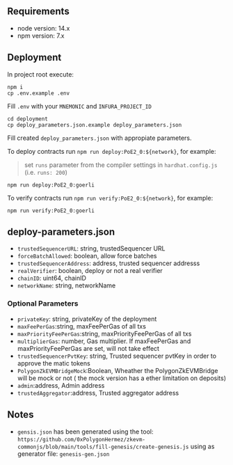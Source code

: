 ## Requirements

- node version: 14.x
- npm version: 7.x

## Deployment

In project root execute:

```
npm i
cp .env.example .env
```

Fill `.env` with your `MNEMONIC` and `INFURA_PROJECT_ID`

```
cd deployment
cp deploy_parameters.json.example deploy_parameters.json
```

Fill created `deploy_parameters.json` with appropiate parameters.

To deploy contracts run `npm run deploy:PoE2_0:${network}`, for example:

> set `runs` parameter from the compiler settings in `hardhat.config.js` (i.e. `runs: 200`)

```
npm run deploy:PoE2_0:goerli
```

To verify contracts run `npm run verify:PoE2_0:${network}`, for example:

```
npm run verify:PoE2_0:goerli
```

## deploy-parameters.json

- `trustedSequencerURL`: string, trustedSequencer URL
- `forceBatchAllowed`: boolean, allow force batches
- `trustedSequencerAddress`: address, trusted sequencer addresss
- `realVerifier`: boolean, deploy or not a real verifier
- `chainID`: uint64, chainID
- `networkName`: string, networkName

### Optional Parameters

- `privateKey`: string, privateKey of the deployment
- `maxFeePerGas`:string, maxFeePerGas of all txs
- `maxPriorityFeePerGas`:string, maxPriorityFeePerGas of all txs
- `multiplierGas`: number, Gas multiplier. If maxFeePerGas and maxPriorityFeePerGas are set, will not take effect
- `trustedSequencerPvtKey`: string, Trusted sequencer pvtKey in order to approve the matic tokens
- `PolygonZkEVMBridgeMock`:Boolean, Wheather the PolygonZkEVMBridge will be mock or not ( the mock version has a ether limitation on deposits)
- `admin`:address, Admin address
- `trustedAggregator`:address, Trusted aggregator address

## Notes

- `gensis.json` has been generated using the tool: `https://github.com/0xPolygonHermez/zkevm-commonjs/blob/main/tools/fill-genesis/create-genesis.js` using as generator file: `genesis-gen.json`
